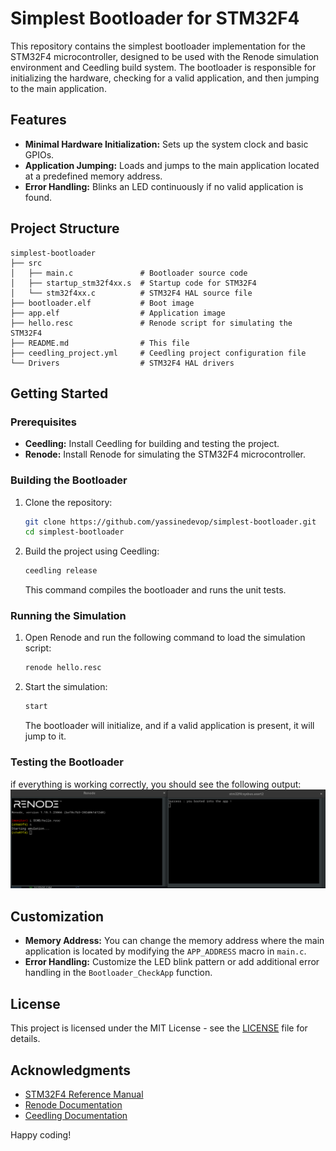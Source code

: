 # Simplest Bootloader for STM32F4

This repository contains the simplest bootloader implementation for the STM32F4 microcontroller, designed to be used with the Renode simulation environment and Ceedling build system. The bootloader is responsible for initializing the hardware, checking for a valid application, and then jumping to the main application.

## Features

- **Minimal Hardware Initialization:** Sets up the system clock and basic GPIOs.
- **Application Jumping:** Loads and jumps to the main application located at a predefined memory address.
- **Error Handling:** Blinks an LED continuously if no valid application is found.

## Project Structure

```
simplest-bootloader
├── src
│   ├── main.c               # Bootloader source code
│   ├── startup_stm32f4xx.s  # Startup code for STM32F4
│   └── stm32f4xx.c          # STM32F4 HAL source file
├── bootloader.elf           # Boot image
├── app.elf                  # Application image
├── hello.resc               # Renode script for simulating the STM32F4
├── README.md                # This file
├── ceedling_project.yml     # Ceedling project configuration file
└── Drivers                  # STM32F4 HAL drivers

```

## Getting Started

### Prerequisites

- **Ceedling:** Install Ceedling for building and testing the project.
- **Renode:** Install Renode for simulating the STM32F4 microcontroller.

### Building the Bootloader

1. Clone the repository:

   ```sh
   git clone https://github.com/yassinedevop/simplest-bootloader.git
   cd simplest-bootloader
   ```

2. Build the project using Ceedling:

   ```sh
   ceedling release
   ```

   This command compiles the bootloader and runs the unit tests.

### Running the Simulation

1. Open Renode and run the following command to load the simulation script:

   ```sh
   renode hello.resc
   ```

2. Start the simulation:

   ```sh
   start
   ```

   The bootloader will initialize, and if a valid application is present, it will jump to it.

### Testing the Bootloader
if everything is working correctly, you should see the following output:
![image success](image.png)

## Customization

- **Memory Address:** You can change the memory address where the main application is located by modifying the `APP_ADDRESS` macro in `main.c`.
- **Error Handling:** Customize the LED blink pattern or add additional error handling in the `Bootloader_CheckApp` function.

## License

This project is licensed under the MIT License - see the [LICENSE](LICENSE) file for details.

## Acknowledgments

- [STM32F4 Reference Manual](https://www.st.com/resource/en/reference_manual/dm00031020.pdf)
- [Renode Documentation](https://renode.readthedocs.io/)
- [Ceedling Documentation](http://www.throwtheswitch.org/ceedling)

Happy coding!
